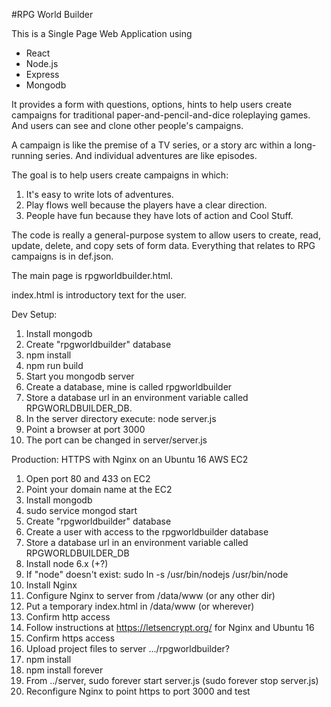 #RPG World Builder

This is a Single Page Web Application using 
* React
* Node.js
* Express
* Mongodb

It provides a form with questions, options, hints to help users create 
campaigns for traditional paper-and-pencil-and-dice roleplaying games. 
And users can see and clone other people's campaigns.

A campaign is like the premise of a TV series, or a story arc within a
long-running series. And individual adventures are like episodes.

The goal is to help users create campaigns in which:
   1. It's easy to write lots of adventures.
   2. Play flows well because the players have a clear direction.
   2. People have fun because they have lots of action and Cool Stuff.

The code is really a general-purpose system to allow users to create, read,
update, delete, and copy sets of form data. Everything that relates 
to RPG campaigns is in def.json.

The main page is rpgworldbuilder.html.

index.html is introductory text for the user.

Dev Setup:
1. Install mongodb
2. Create "rpgworldbuilder" database
3. npm install
4. npm run build
5. Start you mongodb server
6. Create a database, mine is called rpgworldbuilder
7. Store a database url in an environment variable called RPGWORLDBUILDER_DB.
8. In the server directory execute: node server.js
9. Point a browser at port 3000
10. The port can be changed in server/server.js

Production: HTTPS with Nginx on an Ubuntu 16 AWS EC2
1. Open port 80 and 433 on EC2
2. Point your domain name at the EC2
3. Install mongodb
4.  sudo service mongod start
5. Create "rpgworldbuilder" database
6. Create a user with access to the rpgworldbuilder database
6. Store a database url in an environment variable called RPGWORLDBUILDER_DB
7. Install node 6.x (+?)
8. If "node" doesn't exist:  sudo ln -s /usr/bin/nodejs /usr/bin/node
9. Install Nginx
10. Configure Nginx to server from /data/www (or any other dir)
11. Put a temporary index.html in /data/www (or wherever)
12. Confirm http access
13. Follow instructions at https://letsencrypt.org/ for Nginx and Ubuntu 16
14. Confirm https access
15. Upload project files to server .../rpgworldbuilder?
16. npm install
17. npm install forever
18. From ../server, sudo forever start server.js  (sudo forever stop server.js)
19. Reconfigure Nginx to point https to port 3000 and test
